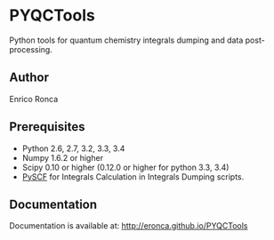 PYQCTools
=====

Python tools for quantum chemistry integrals dumping and data post-processing.

Author
-------

Enrico Ronca

Prerequisites
--------------
- Python 2.6, 2.7, 3.2, 3.3, 3.4
- Numpy 1.6.2 or higher
- Scipy 0.10 or higher (0.12.0 or higher for python 3.3, 3.4)
- [PySCF](https://github.com/sunqm/pyscf) for Integrals Calculation in Integrals Dumping scripts.

Documentation
--------------

Documentation is available at: http://eronca.github.io/PYQCTools
